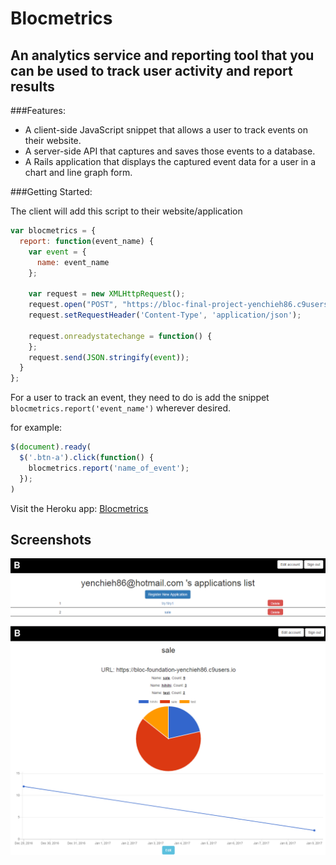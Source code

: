 # Blocmetrics
## An analytics service and reporting tool that you can be used to track user activity and report results

###Features:
 - A client-side JavaScript snippet that allows a user to track events on their website.
 - A server-side API that captures and saves those events to a database.
 - A Rails application that displays the captured event data for a user in a chart and line graph form.

###Getting Started:

The client will add this script to their website/application

```javascript
var blocmetrics = {
  report: function(event_name) {
    var event = {
      name: event_name
    };
    
    var request = new XMLHttpRequest();
    request.open("POST", "https://bloc-final-project-yenchieh86.c9users.io/api/events", true);
    request.setRequestHeader('Content-Type', 'application/json');

    request.onreadystatechange = function() {
    };
    request.send(JSON.stringify(event));
  }
};
```


For a user to track an event, they need to do is add the snippet `blocmetrics.report('event_name')` wherever desired.

for example:

```javascript
$(document).ready(
  $('.btn-a').click(function() {
    blocmetrics.report('name_of_event');
  });
)
```

Visit the Heroku app: [Blocmetrics](https://yen-blocmetrics.herokuapp.com/)

Screenshots
-----------

![Imgur](https://github.com/yenchieh86/Blocmetrics/blob/master/app/assets/images/ss1.png)
![Imgur](https://github.com/yenchieh86/Blocmetrics/blob/master/app/assets/images/ss2.png)
